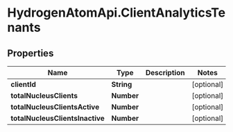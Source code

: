# HydrogenAtomApi.ClientAnalyticsTenants

## Properties
Name | Type | Description | Notes
------------ | ------------- | ------------- | -------------
**clientId** | **String** |  | [optional] 
**totalNucleusClients** | **Number** |  | [optional] 
**totalNucleusClientsActive** | **Number** |  | [optional] 
**totalNucleusClientsInactive** | **Number** |  | [optional] 


